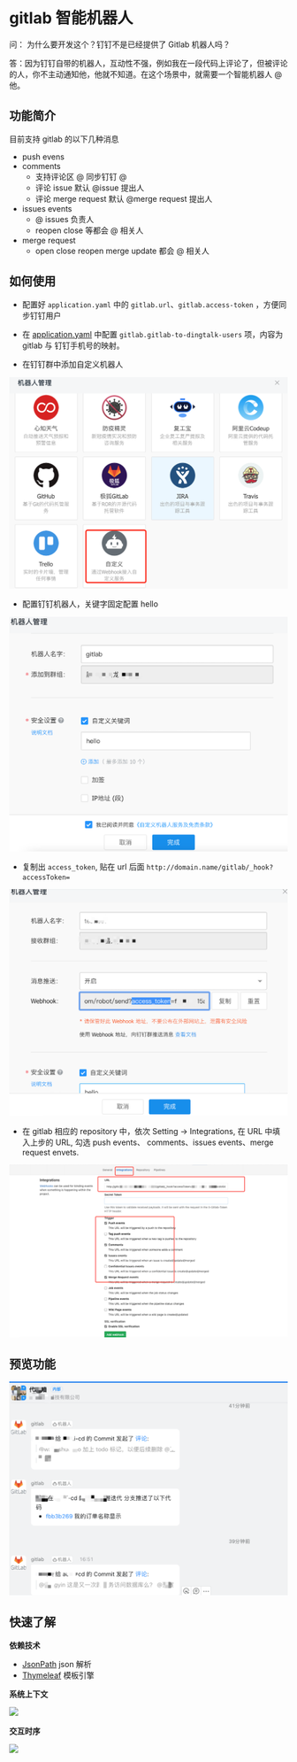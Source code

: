 # gitlab 智能机器人

问： 为什么要开发这个？钉钉不是已经提供了 Gitlab 机器人吗？

答：因为钉钉自带的机器人，互动性不强，例如我在一段代码上评论了，但被评论的人，你不主动通知他，他就不知道。在这个场景中，就需要一个智能机器人 @他。

## 功能简介

目前支持 gitlab 的以下几种消息

* push evens  
* comments
  * 支持评论区 @ 同步钉钉 @
  * 评论 issue 默认 @issue 提出人
  * 评论 merge request 默认 @merge request 提出人
* issues events
  * @ issues 负责人
  * reopen close 等都会 @ 相关人
* merge request
  * open close reopen merge update 都会 @ 相关人
  
## 如何使用

* 配置好 `application.yaml` 中的 `gitlab.url`、`gitlab.access-token` ，方便同步钉钉用户

* 在 [application.yaml](./src/main/resources/application.yaml) 中配置 `gitlab.gitlab-to-dingtalk-users` 项，内容为 gitlab 与 钉钉手机号的映射。

* 在钉钉群中添加自定义机器人

![](./.img/add_robot.png)

* 配置钉钉机器人，关键字固定配置 hello

![](./.img/config_robot.png)

* 复制出 `access_token`, 贴在 url 后面 `http://domain.name/gitlab/_hook?accessToken=`

![](./.img/access_token.png)

* 在 gitlab 相应的 repository 中，依次 Setting -> Integrations, 在 URL 中填入上步的 URL, 勾选 push events、 comments、issues events、merge request envets.

![](./.img/config_gitlab.png)


## 预览功能

![](./.img/snapshot.png)

## 快速了解

**依赖技术**

* [JsonPath](https://github.com/json-path/JsonPath) json 解析
* [Thymeleaf](https://www.thymeleaf.org/) 模板引擎


**系统上下文**

![](https://www.plantuml.com/plantuml/svg/XPFFYXD14CRl_HJjd38WEvSzYIohMT632-8UF8REJ3apfASxTjV43I9aGK4F4lKWA8AYwv-3uir3LdsQP2Rx5dQdpJ1cCvkGGoLLtw-_hgeckngPmZpZv48gGfv7G2-tjuFsTgSj1R9KWDfPayhwKe307K9kWT9Ij28O09TzK1UfD_ircerVp4UFFP-GWw56o5fnYfnrJVBw8l1Cb23sBmM1oIHvTojBuvmXXCbMA3FFN-gYLCJ8UC_KdxvyQhvU5PL_ZikJHwQqSjgvAdCHCJNyTrn7oQv48wZ_z7pwW53pgMxH2Wr0ISv1EOCtMRTT_MKFr7rbVD1i47h-YdPfS9-ftfwyBmv0H0lEtjg4fIqbL4UzCxpGHXgSYnjIzlPrRCmCGE42UsxUqZ4PPi21tTsCle9t4ddj41KBKLhuXWgBLn33eK4_9EGsyFhSgn4Nu-VJoV7qv6Fv_YX8jSuXo435G1NSoq4ZBRylngXrOgSVs4NmVCTRGluRoVpBPxDGD366cdJr-aqjdF_-LZpxKFnyKXpzMErOCwkXP_Qsi_6hqz6RyjsdwMHIxz5PQutRulHkiOktazdhhuwriYoEs42fwCqyz-gq0UqQZNtsVm40)

**交互时序**

![](https://www.plantuml.com/plantuml/svg/uof8B2h9JCuiICmhKG03zyoIdCGa23knM24TpELApiyhAShFGLBX3179IIs2AqKJv-9A1j799PdvUSKWNJw9IHxv-Tc-nUb0HMMfHIL0lOcuP71eTYm9pyXthIWfIamkoKTenvG3MfyEyOgk7ORJh1IURUjurhYU2wWoioon91NJyUW2G6DmkDHAuSNUDSzw5q6DnAu8kojUx9_oTFOyYCQdRQrFr-t4RI-c5q7Uw9_mj7-QWeF2arsxk70emsitHElJZkal5gx0QdTmQbuAIFdJ_eal6ngXVWG9GgHJClFIIn9pij4Km8GnJNY-U_ApUNEW9c2w34CXkhIk7KG4JLbAAkwev080)
  
